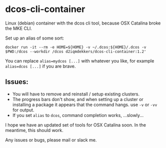 # dcos-cli-container
Linux (debian) container with the dcos cli tool, because OSX Catalina broke the MKE CLI.

Set up an alias of some sort:

```docker run -it --rm -e HOME=${HOME} -v ~/.dcos:${HOME}/.dcos -v $PWD:/dcos --workdir /dcos d2iqmdekkers/dcos-cli-container:1.2'```

You can replace `alias=mydcos [...]` with whatever you like, for example `alias=dcos [...]` if you are brave.

## Issues:
- You will have to remove and reinstall / setup existing clusters.
- The progress bars don't show, and when setting up a cluster or installing a package it appears that the command hangs. use ```-v``` or ```-vv``` for output. 
- If you set `alias` to `dcos`, command completion works, ...slowly...

I hope we have an updated set of tools for OSX Catalina soon. In the meantime, this should work. 

Any issues or bugs, please mail or slack me. 

